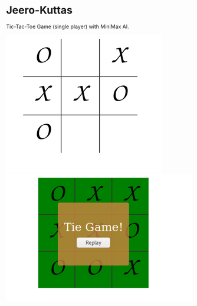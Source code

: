 # Jeero-Kuttas
Tic-Tac-Toe Game (single player) with MiniMax AI.

![Game Screenshot1](screenshots/0.png)
![Game Screenshot2](screenshots/1.png)
